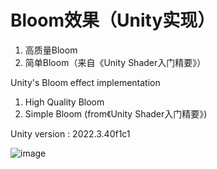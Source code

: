 
# Bloom效果（Unity实现）

1) 高质量Bloom
2) 简单Bloom（来自《Unity Shader入门精要》）

Unity's Bloom effect implementation

1) High Quality Bloom
2) Simple Bloom (from《Unity Shader入门精要》)

Unity version : 2022.3.40f1c1

![image](pic/Bloom.gif)
